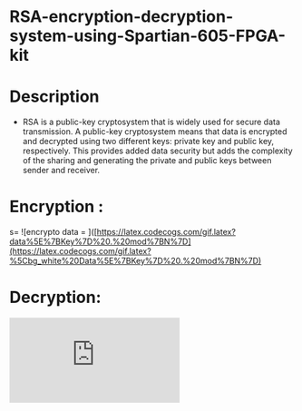 # RSA-encryption-decryption-system-using-Spartian-605-FPGA-kit
# Description
- RSA is a public-key cryptosystem that is widely used for secure data transmission. A public-key 
cryptosystem means that data is encrypted and decrypted using two different keys: private key and 
public key, respectively. This provides added data security but adds the complexity of the sharing and 
generating the private and public keys between sender and receiver.

# Encryption :
s= ![encrypto data = ]([https://latex.codecogs.com/gif.latex?data%5E%7BKey%7D%20.%20mod%7BN%7D](https://latex.codecogs.com/gif.latex?%5Cbg_white%20Data%5E%7BKey%7D%20.%20mod%7BN%7D)

# Decryption:
![decrypto data = ](https://latex.codecogs.com/gif.latex?%5Cbg_white%20Key%5E%7BData%7D%20.%20mod%7BN%7D)
